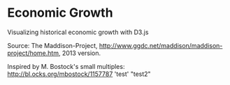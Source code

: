 # Economic Growth
Visualizing historical economic growth with D3.js

Source: The Maddison-Project, http://www.ggdc.net/maddison/maddison-project/home.htm, 2013 version.

Inspired by M. Bostock's small multiples: http://bl.ocks.org/mbostock/1157787
'test' 
"test2" 

